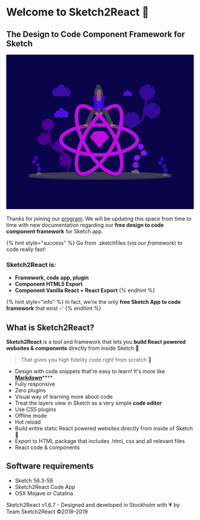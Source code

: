# Welcome to Sketch2React 🏡

## The Design to Code Component Framework for Sketch

![](.gitbook/assets/design2code.jpg)

Thanks for joining our [program](https://sketch2react.io/). We will be updating this space from time to time with new documentation regarding our **free design to code component framework** for Sketch app.

{% hint style="success" %}
Go from .sketchfiles \(_via our framework_\) to code really fast!

### Sketch2React is:

* **Framework, code app, plugin**
* **Component HTML5 Export**
* **Component Vanilla React + React Export** 
{% endhint %}

{% hint style="info" %}
In fact, we're the only **free Sketch App to code framework** that exist ✅
{% endhint %}

## What is Sketch2React?

**Sketch2React** is a tool and framework that lets you **build React powered websites & components** directly from inside Sketch 💎

> That gives you high fidelity code right from scratch 💪

* Design with code snippets that're easy to learn! It's more like [**Markdown**](https://en.wikipedia.org/wiki/Markdown)\*\*\*\*
* Fully responsive
* Zero plugins
* Visual way of learning more about code
* Treat the layers view in Sketch as a very simple **code editor**
* Use CSS plugins
* Offline mode
* Hot reload
* Build entire static React powered websites directly from inside of Sketch 🤯
* Export to HTML package that includes .html, css and all relevant files
* React code & components

## Software requirements

* Sketch 56.3-59
* Sketch2React Code App
* OSX Mojave or Catalina

Sketch2React v1.6.7 - Designed and developed in Stockholm with 💗 by Team Sketch2React ©2018–2019

